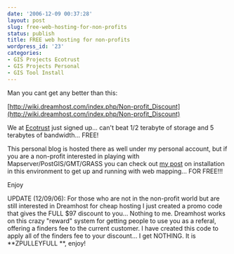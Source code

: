 ```yaml
---
date: '2006-12-09 00:37:28'
layout: post
slug: free-web-hosting-for-non-profits
status: publish
title: FREE web hosting for non-profits
wordpress_id: '23'
categories:
- GIS Projects Ecotrust
- GIS Projects Personal
- GIS Tool Install
---
```


Man you cant get any better than this:

[http://wiki.dreamhost.com/index.php/Non-profit_Discount](http://wiki.dreamhost.com/index.php/Non-profit_Discount)

We at [Ecotrust](http://www.ecotrust.org/) just signed up... can't beat 1/2 terabyte of storage and 5 terabytes of bandwidth... FREE!

This personal blog is hosted there as well under my personal account, but if you are a non-profit interested in playing with Mapserver/PostGIS/GMT/GRASS you can check out [my post](http://media.reprojected.com/geoblog/how-tos/gis-on-a-shared-hosting-environment-the-magic-of-not-having-root/) on installation in this environment to get up and running with web mapping... FOR FREE!!!

Enjoy

UPDATE (12/09/06): For those who are not in the non-profit world but are still interested in Dreamhost for cheap hosting I just created a promo code that gives the FULL $97 discount to you… Nothing to me. Dreamhost works on this crazy "reward" system for getting people to use you as a referal, offering a finders fee to the current customer. I have created this code to apply all of the finders fee to your discount... I get NOTHING. It is **ZPULLEYFULL **, enjoy!

